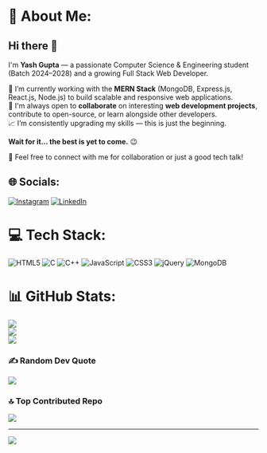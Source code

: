 
# 💫 About Me:
## Hi there 👋

I'm **Yash Gupta** — a passionate Computer Science & Engineering student (Batch 2024–2028) and a growing Full Stack Web Developer.

🚀 I’m currently working with the **MERN Stack** (MongoDB, Express.js, React.js, Node.js) to build scalable and responsive web applications.
<br>
🔧 I'm always open to **collaborate** on interesting **web development projects**, contribute to open-source, or learn alongside other developers.
<br>
📈 I’m consistently upgrading my skills — this is just the beginning.  

**Wait for it... the best is yet to come.** 😉
<br>


💬 Feel free to connect with me for collaboration or just a good tech talk!


## 🌐 Socials:
[![Instagram](https://img.shields.io/badge/Instagram-%23E4405F.svg?logo=Instagram&logoColor=white)](https://instagram.com/masteryashgupta) [![LinkedIn](https://img.shields.io/badge/LinkedIn-%230077B5.svg?logo=linkedin&logoColor=white)](https://linkedin.com/in/masteryashgupta) 

# 💻 Tech Stack:
![HTML5](https://img.shields.io/badge/html5-%23E34F26.svg?style=for-the-badge&logo=html5&logoColor=white) ![C](https://img.shields.io/badge/c-%2300599C.svg?style=for-the-badge&logo=c&logoColor=white) ![C++](https://img.shields.io/badge/c++-%2300599C.svg?style=for-the-badge&logo=c%2B%2B&logoColor=white) ![JavaScript](https://img.shields.io/badge/javascript-%23323330.svg?style=for-the-badge&logo=javascript&logoColor=%23F7DF1E) ![CSS3](https://img.shields.io/badge/css3-%231572B6.svg?style=for-the-badge&logo=css3&logoColor=white) ![jQuery](https://img.shields.io/badge/jquery-%230769AD.svg?style=for-the-badge&logo=jquery&logoColor=white) ![MongoDB](https://img.shields.io/badge/MongoDB-%234ea94b.svg?style=for-the-badge&logo=mongodb&logoColor=white)
# 📊 GitHub Stats:
![](https://github-readme-stats.vercel.app/api?username=masteryashgupta&theme=dark&hide_border=false&include_all_commits=true&count_private=true)<br/>
![](https://nirzak-streak-stats.vercel.app/?user=masteryashgupta&theme=dark&hide_border=false)<br/>
![](https://github-readme-stats.vercel.app/api/top-langs/?username=masteryashgupta&theme=dark&hide_border=false&include_all_commits=true&count_private=true&layout=compact)

### ✍️ Random Dev Quote
![](https://quotes-github-readme.vercel.app/api?type=horizontal&theme=radical)

### 🔝 Top Contributed Repo
![](https://github-contributor-stats.vercel.app/api?username=masteryashgupta&limit=5&theme=dark&combine_all_yearly_contributions=true)

---
[![](https://visitcount.itsvg.in/api?id=masteryashgupta&icon=0&color=0)](https://visitcount.itsvg.in)

<!-- Proudly created with GPRM ( https://gprm.itsvg.in ) -->
